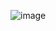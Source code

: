 ![image](https://user-images.githubusercontent.com/96937623/228182480-eeae3959-e673-48b6-9d1b-ba1fc0fe061d.png)